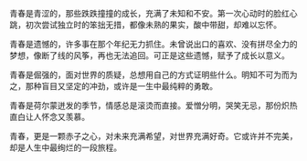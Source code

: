 青春是青涩的，那些跌跌撞撞的成长，充满了未知和不安。第一次心动时的脸红心跳，初次尝试独立时的笨拙无措，都像未熟的果实，酸中带甜，却难以忘怀。

青春是遗憾的，许多事在那个年纪无力抓住。未曾说出口的喜欢、没有拼尽全力的梦想，像断了线的风筝，再也无法追回。可正是这些遗憾，赋予了成长以意义。

青春是倔强的，面对世界的质疑，总想用自己的方式证明些什么。明知不可为而为之，那种盲目又坚定的冲劲，或许是一生中最纯粹的勇敢。

青春是荷尔蒙迸发的季节，情感总是滚烫而直接。爱憎分明，哭笑无忌，那份炽热直白让人怀念又羡慕。

青春，更是一颗赤子之心，对未来充满希望，对世界充满好奇。它或许并不完美，却是人生中最绚烂的一段旅程。

